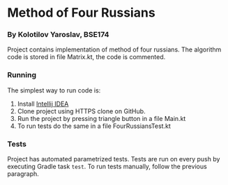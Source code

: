 # Method of Four Russians
### By Kolotilov Yaroslav, BSE174

Project contains implementation of method of four russians. The algorithm code is stored in 
file Matrix.kt, the code is commented.  

### Running
The simplest way to run code is:
1. Install [Intellij IDEA](https://www.jetbrains.com/ru-ru/idea/download/#section=windows)
2. Clone project using HTTPS clone on GitHub.
3. Run the project by pressing triangle button in a file Main.kt
4. To run tests do the same in a file FourRussiansTest.kt

### Tests
Project has automated parametrized tests. Tests are run on every push by executing Gradle task `test`. To run tests 
manually, follow the previous paragraph.